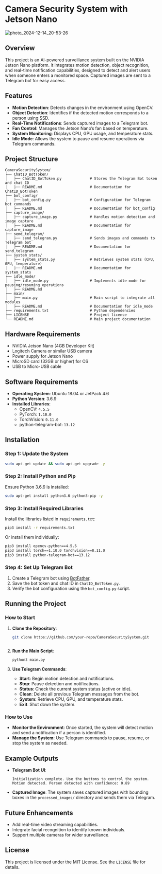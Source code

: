 # Camera Security System with Jetson Nano
![photo_2024-12-14_20-53-26](https://github.com/user-attachments/assets/821170ea-0271-490b-8996-3f2e99ac1788)

## Overview
This project is an AI-powered surveillance system built on the NVIDIA Jetson Nano platform. It integrates motion detection, object recognition, and real-time notification capabilities, designed to detect and alert users when someone enters a monitored space. Captured images are sent to a Telegram bot for easy access.

## Features
- **Motion Detection**: Detects changes in the environment using OpenCV.
- **Object Detection**: Identifies if the detected motion corresponds to a person using SSD.
- **Real-Time Notifications**: Sends captured images to a Telegram bot.
- **Fan Control**: Manages the Jetson Nano’s fan based on temperature.
- **System Monitoring**: Displays CPU, GPU usage, and temperature stats.
- **Idle Mode**: Allows the system to pause and resume operations via Telegram commands.

## Project Structure
```
CameraSecuritySystem/
├── ChatID_BotToken/
│   ├── ChatID_BotToken.py             # Stores the Telegram Bot token and chat ID
│   ├── README.md                      # Documentation for ChatID_BotToken
├── bot_config/
│   ├── bot_config.py                  # Configuration for Telegram bot commands
│   ├── README.md                      # Documentation for bot_config
├── capture_image/
│   ├── capture_image.py               # Handles motion detection and image capture
│   ├── README.md                      # Documentation for capture_image
├── send_telegram/
│   ├── send_telegram.py               # Sends images and commands to Telegram bot
│   ├── README.md                      # Documentation for send_telegram
├── system_stats/
│   ├── system_stats.py                # Retrieves system stats (CPU, GPU, temperature)
│   ├── README.md                      # Documentation for system_stats
├── idle_mode/
│   ├── idle_mode.py                   # Implements idle mode for pausing/resuming operations
│   ├── README.md
├── main/
│   ├── main.py                        # Main script to integrate all modules
│   ├── README.md                      # Documentation for idle_mode                       
├── requirements.txt                   # Python dependencies
├── LICENSE                            # Project license
└── README.md                          # Main project documentation
```

## Hardware Requirements
- NVIDIA Jetson Nano (4GB Developer Kit)
- Logitech Camera or similar USB camera
- Power supply for Jetson Nano
- MicroSD card (32GB or higher) for OS
- USB to Micro-USB cable

## Software Requirements
- **Operating System**: Ubuntu 18.04 or JetPack 4.6
- **Python Version**: 3.6.9
- **Installed Libraries**:
  - OpenCV: `4.5.5`
  - PyTorch: `1.10.0`
  - TorchVision: `0.11.0`
  - python-telegram-bot: `13.12`

## Installation

### Step 1: Update the System
```bash
sudo apt-get update && sudo apt-get upgrade -y
```

### Step 2: Install Python and Pip
Ensure Python 3.6.9 is installed:
```bash
sudo apt-get install python3.6 python3-pip -y
```

### Step 3: Install Required Libraries
Install the libraries listed in `requirements.txt`:
```bash
pip3 install -r requirements.txt
```
Or install them individually:
```bash
pip3 install opencv-python==4.5.5
pip3 install torch==1.10.0 torchvision==0.11.0
pip3 install python-telegram-bot==13.12
```

### Step 4: Set Up Telegram Bot
1. Create a Telegram bot using [BotFather](https://core.telegram.org/bots#botfather).
2. Save the bot token and chat ID in `ChatID_BotToken.py`.
3. Verify the bot configuration using the `bot_config.py` script.

## Running the Project

### How to Start
1. **Clone the Repository**:
   ```bash
   git clone https://github.com/your-repo/CameraSecuritySystem.git
  
   ```

2. **Run the Main Script**:
   ```bash
   python3 main.py
   ```

3. **Use Telegram Commands**:
   - **Start**: Begin motion detection and notifications.
   - **Stop**: Pause detection and notifications.
   - **Status**: Check the current system status (active or idle).
   - **Clean**: Delete all previous Telegram messages from the bot.
   - **System**: Retrieve CPU, GPU, and temperature stats.
   - **Exit**: Shut down the system.

### How to Use
- **Monitor the Environment**:
  Once started, the system will detect motion and send a notification if a person is identified.
- **Manage the System**:
  Use Telegram commands to pause, resume, or stop the system as needed.

## Example Outputs
- **Telegram Bot UI**:
  ```
  Initialization complete. Use the buttons to control the system.
  Motion detected. Person detected with confidence: 0.89
  ```

- **Captured Image**:
  The system saves captured images with bounding boxes in the `processed_images/` directory and sends them via Telegram.

## Future Enhancements
- Add real-time video streaming capabilities.
- Integrate facial recognition to identify known individuals.
- Support multiple cameras for wider surveillance.

## License
This project is licensed under the MIT License. See the `LICENSE` file for details.

